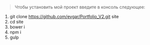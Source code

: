 >Чтобы установить мой проект введите в консоль следующее:

1. git clone https://github.com/evgar/Portfolio_V2.git site
2. cd site
3. bower i
4. npm i
5. gulp
